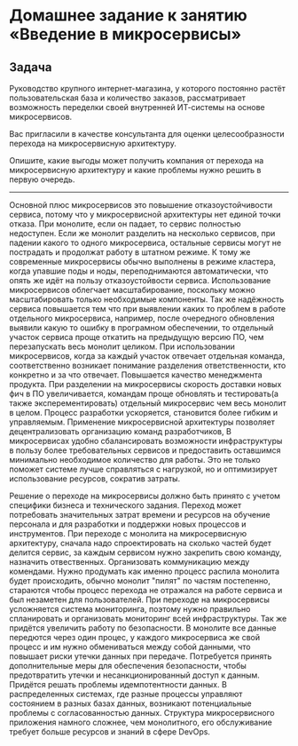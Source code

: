 # Домашнее задание к занятию «Введение в микросервисы»

## Задача

Руководство крупного интернет-магазина, у которого постоянно растёт пользовательская база и количество заказов, рассматривает возможность переделки своей внутренней   ИТ-системы на основе микросервисов. 

Вас пригласили в качестве консультанта для оценки целесообразности перехода на микросервисную архитектуру. 

Опишите, какие выгоды может получить компания от перехода на микросервисную архитектуру и какие проблемы нужно решить в первую очередь.

---

Основной плюс микросервисов это повышение отказоустойчивости сервиса, потому что у микросервисной архитектуры нет единой точки отказа. При монолите, если он падает, то сервис полностью недоступен. Если же монолит разделить на несколько сервисов, при падении какого то одного микросервиса, остальные сервисы могут не пострадать и продолжат работу в штатном режиме. К тому же современные микросервисы обычно выполнены в режиме кластера, когда упавшие поды и ноды, переподнимаются автоматически, что опять же идёт на пользу отказоустойвости сервиса.
Использование микросервисов облегчает масштабирование, поскольку можно масштабировать только необходимые компоненты.
Так же надёжность сервиса повышается тем что при выявлении каких то проблем в работе отдельного микросервиса, например, после очередного обновления выявили какую то ошибку в програмном обеспечении, то отдельный участок сервиса проще откатить на предыдущую версию ПО, чем перезапускать весь монолит целиком.
При использовании микросервисов, когда за каждый участок отвечает отдельная команда, соответственно возникает понимание разделения ответственности, кто конкретно и за что отвечает. Повышается качество менеджмента продукта. 
При разделении на микросервисы скорость доставки новых фич в ПО увеличивается, командам проще обновлять и тестировать(а также эксперементировать) отдельный микросервис чем весь монолит в целом. Процесс разработки ускоряется, становится более гибким и управляемым. 
Применение микросервисной архитектуры позволяет децентрализовать организацию команд разработчиков, 
В микросервисах удобно сбалансировать возможности инфраструктуры в пользу более требовательных сервисов и предоставить оставшимся минимально необходимое количество для работы. Это не только поможет системе лучше справляться с нагрузкой, но и оптимизирует использование ресурсов, сократив затраты.

Решение о переходе на микросервисы должно быть принято с учетом специфики бизнеса и технического задания. Переход может потребовать значительных затрат времени и ресурсов на обучение персонала и для разработки и поддержки новых процессов и инструментов. 
При переходе с монолита на микросервисную архитектуру, сначала надо спроектировать на сколько частей будет делится сервис, за каждым сервисом нужно закрепить свою команду, назначить отвественных. Организовать коммуникацию между комендами. Нужно продумать как именно процесс распила монолита будет происходить, обычно монолит "пилят" по частям постепенно, стараются чтобы процесс перехода не отражался на работе сервиса и был незаметен для пользователей. 
При переходе на микросервисы усложняется система мониторинга, поэтому нужно правильно спланировать и организовать мониторинг всей инфраструктуры.
Так же придётся увеличить работу по безопасности. В монолите все данные передются через один процес, у каждого микросервиса же свой процесс и им нужно обмениваться между собой данными, что повышает риски утечки данных при передаче. Потребуется принять дополнительные меры для обеспечения безопасности, чтобы предотвратить утечки и несанкционированный доступ к данным.
Придётся решать проблемы идемпотентности данных. В распределенных системах, где разные процессы управляют состоянием в разных базах данных, возникают потенциальные проблемы с согласованностью данных.
Структура микросервисного приложения намного сложнее, чем монолитного, его обслуживание требует больше ресурсов и знаний в сфере DevOps.
